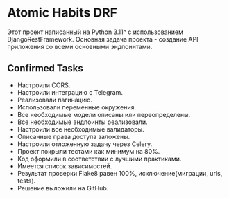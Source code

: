 # Atomic Habits DRF
Этот проект написанный на Python 3.11^ с использованием DjangoRestFramework.
Основная задача проекта - создание API приложения со всеми основными эндпоинтами.

## Confirmed Tasks

+ Настроили CORS.
+ Настроили интеграцию с Telegram.
+ Реализовали пагинацию.
+ Использовали переменные окружения.
+ Все необходимые модели описаны или переопределены.
+ Все необходимые эндпоинты реализовали.
+ Настроили все необходимые валидаторы.
+ Описанные права доступа заложены.
+ Настроили отложенную задачу через Celery.
+ Проект покрыли тестами как минимум на 80%.
+ Код оформили в соответствии с лучшими практиками.
+ Имеется список зависимостей.
+ Результат проверки Flake8 равен 100%, исключение(миграции, urls, tests).
+ Решение выложили на GitHub.
